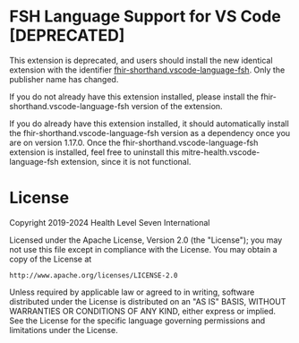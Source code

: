 # FSH Language Support for VS Code [DEPRECATED]

This extension is deprecated, and users should install the new identical extension with the identifier [fhir-shorthand.vscode-language-fsh](https://marketplace.visualstudio.com/items?itemName=FHIR-Shorthand.vscode-language-fsh). Only the publisher name has changed.

If you do not already have this extension installed, please install the fhir-shorthand.vscode-language-fsh version of the extension.

If you do already have this extension installed, it should automatically install the fhir-shorthand.vscode-language-fsh version as a dependency once you are on version 1.17.0. Once the fhir-shorthand.vscode-language-fsh extension is installed, feel free to uninstall this mitre-health.vscode-language-fsh extension, since it is not functional.

# License

Copyright 2019-2024 Health Level Seven International

Licensed under the Apache License, Version 2.0 (the "License");
you may not use this file except in compliance with the License.
You may obtain a copy of the License at

    http://www.apache.org/licenses/LICENSE-2.0

Unless required by applicable law or agreed to in writing, software
distributed under the License is distributed on an "AS IS" BASIS,
WITHOUT WARRANTIES OR CONDITIONS OF ANY KIND, either express or implied.
See the License for the specific language governing permissions and
limitations under the License.